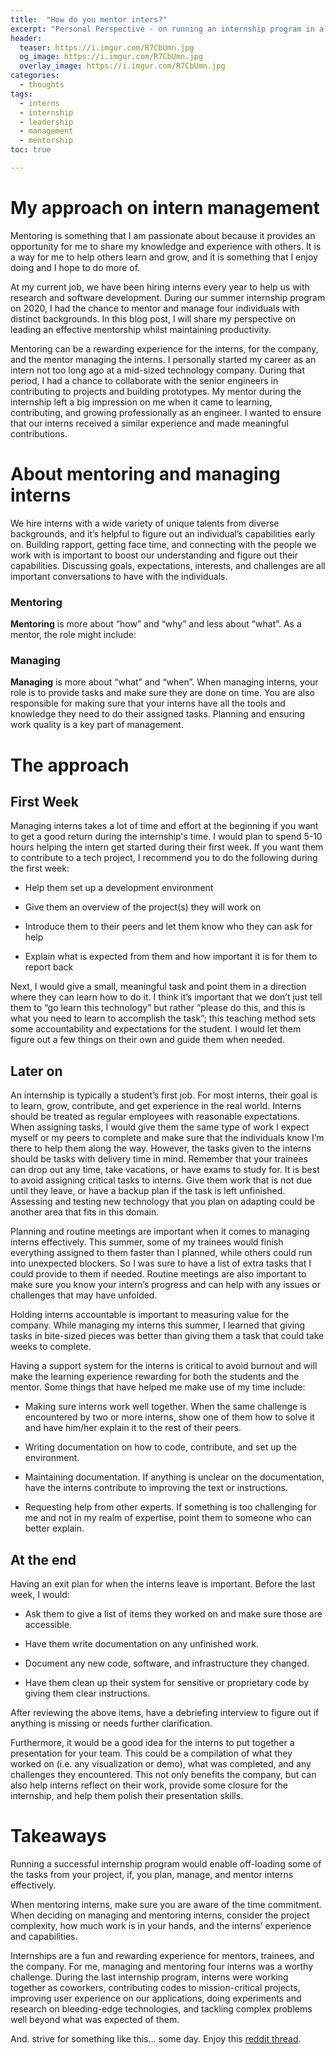 ```yaml
---
title:  "How do you mentor inters?"
excerpt: "Personal Perspective - on running an internship program in a tech company"
header:
  teaser: https://i.imgur.com/R7CbUmn.jpg
  og_image: https://i.imgur.com/R7CbUmn.jpg
  overlay_image: https://i.imgur.com/R7CbUmn.jpg
categories:
  - thoughts
tags:
  - interns
  - internship
  - leadership
  - management
  - mentorship
toc: true

---
```


# My approach on intern management

Mentoring is something that I am passionate about because it provides an opportunity for me to share my knowledge and experience with others. It is a way for me to help others learn and grow, and it is something that I enjoy doing and I hope to do more of. 

At my current job, we have been hiring interns every year to help us with research and software development. During our summer internship program on 2020, I had the chance to mentor and manage four individuals with distinct backgrounds. In this blog post, I will share my perspective on leading an effective mentorship whilst maintaining productivity. 

Mentoring can be a rewarding experience for the interns, for the company, and the mentor managing the interns. I personally started my career as an intern not too long ago at a mid-sized technology company. During that period, I had a chance to collaborate with the senior engineers in contributing to projects and building prototypes. My mentor during the internship left a big impression on me when it came to learning, contributing, and growing professionally as an engineer. I wanted to ensure that our interns received a similar experience and made meaningful contributions.



# About mentoring and managing interns
We hire interns with a wide variety of unique talents from diverse backgrounds, and it’s helpful to figure out an individual’s capabilities early on. Building rapport, getting face time, and connecting with the people we work with is important to boost our understanding and figure out their capabilities. Discussing goals, expectations, interests, and challenges are all important conversations to have with the individuals. 


### Mentoring
__Mentoring__  is more about “how” and “why” and less about “what”. As a mentor, the role might include:



### Managing
__Managing__  is more about “what” and “when”. When managing interns, your role is to provide tasks and make sure they are done on time. You are also responsible for making sure that your interns have all the tools and knowledge they need to do their assigned tasks. Planning and ensuring work quality is a key part of management. 

# The approach

## First Week
Managing interns takes a lot of time and effort at the beginning if you want to get a good return during the internship's time. I would plan to spend 5-10 hours helping the intern get started during their first week. If you want them to contribute to a tech project, I recommend you to do the following during the first week: 

* Help them set up a development environment

* Give them an overview of the project(s) they will work on

* Introduce them to their peers and let them know who they can ask for help

* Explain what is expected from them and how important it is for them to report back


Next, I would give a small, meaningful task and point them in a direction where they can learn how to do it. I think it’s important that we don’t just tell them to “go learn this technology” but rather “please do this, and this is what you need to learn to accomplish the task”; this teaching method sets some accountability and expectations for the student. I would let them figure out a few things on their own and guide them when needed.

## Later on 
An internship is typically a student’s first job. For most interns, their goal is to learn, grow, contribute, and get experience in the real world. Interns should be treated as regular employees with reasonable expectations. When assigning tasks, I would give them the same type of work I expect myself or my peers to complete and make sure that the individuals know I’m there to help them along the way. However, the tasks given to the interns should be tasks with delivery time in mind. Remember that your trainees can drop out any time, take vacations, or have exams to study for. It is best to avoid assigning critical tasks to interns. Give them work that is not due until they leave, or have a backup plan if the task is left unfinished. Assessing and testing new technology that you plan on adapting could be another area that fits in this domain. 

Planning and routine meetings are important when it comes to managing interns effectively. This summer, some of my trainees would finish everything assigned to them faster than I planned, while others could run into unexpected blockers. So I was sure to have a list of extra tasks that I could provide to them if needed. Routine meetings are also important to make sure you know your intern’s progress and can help with any issues or challenges that may have unfolded. 

Holding interns accountable is important to measuring value for the company. While managing my interns this summer, I learned that giving tasks in bite-sized pieces was better than giving them a task that could take weeks to complete. 

Having a support system for the interns is critical to avoid burnout and will make the learning experience rewarding for both the students and the mentor. Some things that have helped me make use of my time include: 

* Making sure interns work well together. When the same challenge is encountered by two or more interns, show one of them how to solve it and have him/her explain it to the rest of their peers. 

* Writing documentation on how to code, contribute, and set up the environment.

* Maintaining documentation. If anything is unclear on the documentation, have the interns contribute to improving the text or instructions. 

* Requesting help from other experts. If something is too challenging for me and not in my realm of expertise, point them to someone who can better explain. 

## At the end
Having an exit plan for when the interns leave is important. Before the last week, I would:

* Ask them to give a list of items they worked on and make sure those are accessible.

* Have them write documentation on any unfinished work. 

* Document any new code, software, and infrastructure they changed.

*  Have them clean up their system for sensitive or proprietary code by giving them clear instructions. 

After reviewing the above items, have a debriefing interview to figure out if anything is missing or needs further clarification. 

Furthermore, it would be a good idea for the interns to put together a presentation for your team. This could be a compilation of what they worked on (i.e. any visualization or demo), what was completed, and any challenges they encountered. This not only benefits the company, but can also help interns reflect on their work, provide some closure for the internship, and help them polish their presentation skills.


# Takeaways
Running a successful internship program would enable off-loading some of the tasks from your project, if, you plan, manage, and mentor interns effectively. 

When mentoring interns, make sure you are aware of the time commitment. When deciding on managing and mentoring interns, consider the project complexity, how much work is in your hands, and the interns’ experience and capabilities. 

Internships are a fun and rewarding experience for mentors, trainees, and the company. For me, managing and mentoring four interns was a worthy challenge. During the last internship program, interns were working together as coworkers, contributing codes to mission-critical projects, improving user experience on our applications, doing experiments and research on bleeding-edge technologies, and tackling complex problems well beyond what was expected of them. 





And. strive for something like this... some day. 
Enjoy this [reddit thread](https://www.reddit.com/r/ProgrammerHumor/comments/6t4iam/our_interns_left_us_this/). 


